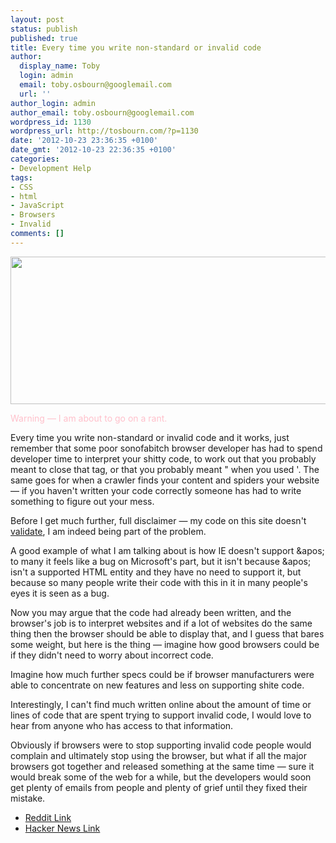 ```yaml
---
layout: post
status: publish
published: true
title: Every time you write non-standard or invalid code
author:
  display_name: Toby
  login: admin
  email: toby.osbourn@googlemail.com
  url: ''
author_login: admin
author_email: toby.osbourn@googlemail.com
wordpress_id: 1130
wordpress_url: http://tosbourn.com/?p=1130
date: '2012-10-23 23:36:35 +0100'
date_gmt: '2012-10-23 22:36:35 +0100'
categories:
- Development Help
tags:
- CSS
- html
- JavaScript
- Browsers
- Invalid
comments: []
---
```

<p><img src="http://tosbourn.com/wp-content/uploads/2012/10/invalid.png" alt="" title="invalid" width="622" height="236" class="alignright size-full wp-image-1132" /></p>
<p><span style="color:pink;">Warning — I am about to go on a rant.</span></p>
<p>Every time you write non-standard or invalid code and it works, just remember that some poor sonofabitch browser developer has had to spend developer time to interpret your shitty code, to work out that you probably meant to close that tag, or that you probably meant " when you used '. The same goes for when a crawler finds your content and spiders your website — if you haven't written your code correctly someone has had to write something to figure out your mess.</p>
<p>Before I get much further, full disclaimer — my code on this site doesn't <a href="http://validator.w3.org/check?uri=http%3A%2F%2Ftosbourn.com%2F&amp;charset=%28detect+automatically%29&amp;doctype=Inline&amp;group=0">validate</a>, I am indeed being part of the problem.</p>
<p>A good example of what I am talking about is how IE doesn't support &amp;apos; to many it feels like a bug on Microsoft's part, but it isn't because &amp;apos; isn't a supported HTML entity and they have no need to support it, but because so many people write their code with this in it in many people's eyes it is seen as a bug.</p>
<p>Now you may argue that the code had already been written, and the browser's job is to interpret websites and if a lot of websites do the same thing then the browser should be able to display that, and I guess that bares some weight, but here is the thing — imagine how good browsers could be if they didn't need to worry about incorrect code.</p>
<p>Imagine how much further specs could be if browser manufacturers were able to concentrate on new features and less on supporting shite code.</p>
<p>Interestingly, I can't find much written online about the amount of time or lines of code that are spent trying to support invalid code, I would love to hear from anyone who has access to that information.</p>
<p>Obviously if browsers were to stop supporting invalid code people would complain and ultimately stop using the browser, but what if all the major browsers got together and released something at the same time — sure it would break some of the web for a while, but the developers would soon get plenty of emails from people and plenty of grief until they fixed their mistake.</p>
<ul>
<li><a href="http://www.reddit.com/r/webdev/comments/11z0rc/think_about_this_every_time_you_write_nonstandard/">Reddit Link</a></li>
<li><a href="http://news.ycombinator.com/item?id=4690722">Hacker News Link</a></li>
</ul>
